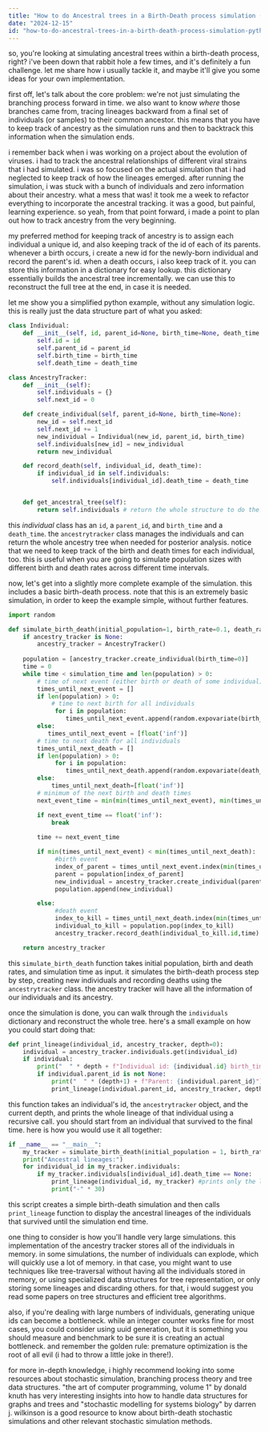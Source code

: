 ```yaml
---
title: "How to do Ancestral trees in a Birth-Death process simulation (python)?"
date: "2024-12-15"
id: "how-to-do-ancestral-trees-in-a-birth-death-process-simulation-python"
---
```


so, you're looking at simulating ancestral trees within a birth-death process, right? i've been down that rabbit hole a few times, and it's definitely a fun challenge. let me share how i usually tackle it, and maybe it'll give you some ideas for your own implementation.

first off, let's talk about the core problem: we're not just simulating the branching process forward in time. we also want to know *where* those branches came from, tracing lineages backward from a final set of individuals (or samples) to their common ancestor. this means that you have to keep track of ancestry as the simulation runs and then to backtrack this information when the simulation ends.

i remember back when i was working on a project about the evolution of viruses. i had to track the ancestral relationships of different viral strains that i had simulated. i was so focused on the actual simulation that i had neglected to keep track of how the lineages emerged. after running the simulation, i was stuck with a bunch of individuals and zero information about their ancestry. what a mess that was! it took me a week to refactor everything to incorporate the ancestral tracking. it was a good, but painful, learning experience. so yeah, from that point forward, i made a point to plan out how to track ancestry from the very beginning.

my preferred method for keeping track of ancestry is to assign each individual a unique id, and also keeping track of the id of each of its parents. whenever a birth occurs, i create a new id for the newly-born individual and record the parent's id. when a death occurs, i also keep track of it. you can store this information in a dictionary for easy lookup. this dictionary essentially builds the ancestral tree incrementally. we can use this to reconstruct the full tree at the end, in case it is needed.

let me show you a simplified python example, without any simulation logic. this is really just the data structure part of what you asked:

```python
class Individual:
    def __init__(self, id, parent_id=None, birth_time=None, death_time = None):
        self.id = id
        self.parent_id = parent_id
        self.birth_time = birth_time
        self.death_time = death_time

class AncestryTracker:
    def __init__(self):
        self.individuals = {}
        self.next_id = 0

    def create_individual(self, parent_id=None, birth_time=None):
        new_id = self.next_id
        self.next_id += 1
        new_individual = Individual(new_id, parent_id, birth_time)
        self.individuals[new_id] = new_individual
        return new_individual

    def record_death(self, individual_id, death_time):
        if individual_id in self.individuals:
            self.individuals[individual_id].death_time = death_time


    def get_ancestral_tree(self):
        return self.individuals # return the whole structure to do the analysis later

```
this *individual* class has an `id`, a `parent_id`, and `birth_time` and a `death_time`. the `ancestrytracker` class manages the individuals and can return the whole ancestry tree when needed for posterior analysis. notice that we need to keep track of the birth and death times for each individual, too. this is useful when you are going to simulate population sizes with different birth and death rates across different time intervals. 

now, let's get into a slightly more complete example of the simulation. this includes a basic birth-death process. note that this is an extremely basic simulation, in order to keep the example simple, without further features.

```python
import random

def simulate_birth_death(initial_population=1, birth_rate=0.1, death_rate=0.05, simulation_time=10, ancestry_tracker=None):
    if ancestry_tracker is None:
        ancestry_tracker = AncestryTracker()
    
    population = [ancestry_tracker.create_individual(birth_time=0)]
    time = 0
    while time < simulation_time and len(population) > 0:
        # time of next event (either birth or death of some individual)
        times_until_next_event = []
        if len(population) > 0:
            # time to next birth for all individuals
             for i in population:
                times_until_next_event.append(random.expovariate(birth_rate))
        else:
           times_until_next_event = [float('inf')]
        # time to next death for all individuals
        times_until_next_death = []
        if len(population) > 0:
             for i in population:
                times_until_next_death.append(random.expovariate(death_rate))
        else:
            times_until_next_death=[float('inf')]
        # minimum of the next birth and death times
        next_event_time = min(min(times_until_next_event), min(times_until_next_death))

        if next_event_time == float('inf'):
            break
        
        time += next_event_time

        if min(times_until_next_event) < min(times_until_next_death):
             #birth event
             index_of_parent = times_until_next_event.index(min(times_until_next_event))
             parent = population[index_of_parent]
             new_individual = ancestry_tracker.create_individual(parent_id=parent.id, birth_time=time)
             population.append(new_individual)

        else:
             #death event
             index_to_kill = times_until_next_death.index(min(times_until_next_death))
             individual_to_kill = population.pop(index_to_kill)
             ancestry_tracker.record_death(individual_to_kill.id,time)

    return ancestry_tracker

```

this `simulate_birth_death` function takes initial population, birth and death rates, and simulation time as input. it simulates the birth-death process step by step, creating new individuals and recording deaths using the `ancestrytracker` class. the ancestry tracker will have all the information of our individuals and its ancestry.

once the simulation is done, you can walk through the `individuals` dictionary and reconstruct the whole tree. here's a small example on how you could start doing that:

```python
def print_lineage(individual_id, ancestry_tracker, depth=0):
    individual = ancestry_tracker.individuals.get(individual_id)
    if individual:
        print("  " * depth + f"Individual id: {individual.id} birth_time: {individual.birth_time} death_time: {individual.death_time}")
        if individual.parent_id is not None:
            print("  " * (depth+1) + f"Parent: {individual.parent_id}")
            print_lineage(individual.parent_id, ancestry_tracker, depth+2) #recursive call
```

this function takes an individual's id, the `ancestrytracker` object, and the current depth, and prints the whole lineage of that individual using a recursive call. you should start from an individual that survived to the final time. here is how you would use it all together:

```python
if __name__ == "__main__":
    my_tracker = simulate_birth_death(initial_population = 1, birth_rate=0.4, death_rate=0.1, simulation_time=5)
    print("Ancestral lineages:")
    for individual_id in my_tracker.individuals:
        if my_tracker.individuals[individual_id].death_time == None:
            print_lineage(individual_id, my_tracker) #prints only the lineages of the individuals alive at the final time.
            print("-" * 30)
```

this script creates a simple birth-death simulation and then calls `print_lineage` function to display the ancestral lineages of the individuals that survived until the simulation end time.

one thing to consider is how you'll handle very large simulations. this implementation of the ancestry tracker stores all of the individuals in memory. in some simulations, the number of individuals can explode, which will quickly use a lot of memory. in that case, you might want to use techniques like tree-traversal without having all the individuals stored in memory, or using specialized data structures for tree representation, or only storing some lineages and discarding others. for that, i would suggest you read some papers on tree structures and efficient tree algorithms.

also, if you're dealing with large numbers of individuals, generating unique ids can become a bottleneck. while an integer counter works fine for most cases, you could consider using uuid generation, but it is something you should measure and benchmark to be sure it is creating an actual bottleneck. and remember the golden rule: premature optimization is the root of all evil (i had to throw a little joke in there!).

for more in-depth knowledge, i highly recommend looking into some resources about stochastic simulation, branching process theory and tree data structures. "the art of computer programming, volume 1" by donald knuth has very interesting insights into how to handle data structures for graphs and trees and "stochastic modelling for systems biology" by darren j. wilkinson is a good resource to know about birth-death stochastic simulations and other relevant stochastic simulation methods.
